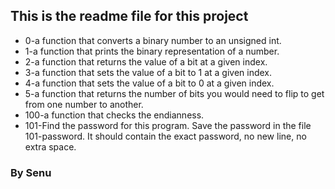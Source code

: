 ## This is the readme file for this project

* 0-a function that converts a binary number to an unsigned int.
* 1-a function that prints the binary representation of a number.
* 2-a function that returns the value of a bit at a given index.
* 3-a function that sets the value of a bit to 1 at a given index.
* 4-a function that sets the value of a bit to 0 at a given index.
* 5-a function that returns the number of bits you would need to flip to get from one number to another.
* 100-a function that checks the endianness.
* 101-Find the password for this program. Save the password in the file 101-password. It should contain the exact password, no new line, no extra space.

### By Senu
